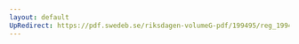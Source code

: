 ```yaml
---
layout: default
UpRedirect: https://pdf.swedeb.se/riksdagen-volumeG-pdf/199495/reg_199495/reg_199495_0119.pdf
---
```


